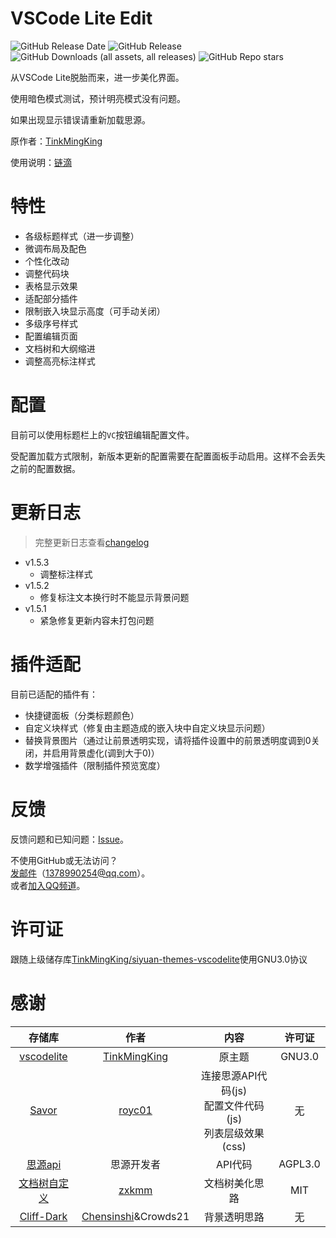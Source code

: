 # VSCode Lite Edit

![GitHub Release Date](https://img.shields.io/github/release-date/emptylight370/siyuan-vscodelite-edit?display_date=published_at)
![GitHub Release](https://img.shields.io/github/v/release/emptylight370/siyuan-vscodelite-edit)
![GitHub Downloads (all assets, all releases)](https://img.shields.io/github/downloads/emptylight370/siyuan-vscodelite-edit/latest/total)
![GitHub Repo stars](https://img.shields.io/github/stars/emptylight370/siyuan-vscodelite-edit)

从VSCode Lite脱胎而来，进一步美化界面。

使用暗色模式测试，预计明亮模式没有问题。

如果出现显示错误请重新加载思源。

原作者：[TinkMingKing](https://github.com/TinkMingKing)

使用说明：[链滴](https://ld246.com/article/1728034766990)

# 特性

- 各级标题样式（进一步调整）
- 微调布局及配色
- 个性化改动
- 调整代码块
- 表格显示效果
- 适配部分插件
- 限制嵌入块显示高度（可手动关闭）
- 多级序号样式
- 配置编辑页面
- 文档树和大纲缩进
- 调整高亮标注样式

# 配置

目前可以使用标题栏上的`VC`按钮编辑配置文件。

受配置加载方式限制，新版本更新的配置需要在配置面板手动启用。这样不会丢失之前的配置数据。

# 更新日志

> 完整更新日志查看[changelog](https://github.com/emptylight370/siyuan-vscodelite-edit/blob/main/changelog.md)

- v1.5.3
  - 调整标注样式
- v1.5.2
  - 修复标注文本换行时不能显示背景问题
- v1.5.1
  - 紧急修复更新内容未打包问题

# 插件适配

目前已适配的插件有：

- 快捷键面板（分类标题颜色）
- 自定义块样式（修复由主题造成的嵌入块中自定义块显示问题）
- 替换背景图片（通过让前景透明实现，请将插件设置中的前景透明度调到0关闭，并启用背景虚化(调到大于0)）
- 数学增强插件（限制插件预览宽度）

# 反馈

反馈问题和已知问题：[Issue](https://github.com/emptylight370/siyuan-vscodelite-edit/issues)。

不使用GitHub或无法访问？  
[发邮件](mailto:1378990254@qq.com)（1378990254@qq.com）。  
或者[加入QQ频道](https://pd.qq.com/s/7uxvabgbp)。

# 许可证

跟随上级储存库[TinkMingKing/siyuan-themes-vscodelite](https://github.com/TinkMingKing/siyuan-themes-vscodelite)使用GNU3.0协议

# 感谢

| 存储库 | 作者 | 内容 | 许可证 |
| :---: | :---: | :---: | :---: |
| [vscodelite](https://github.com/TinkMingKing/siyuan-themes-vscodelite) | [TinkMingKing](https://github.com/TinkMingKing) | 原主题 | GNU3.0 |
| [Savor](https://github.com/royc01/notion-theme/tree/main) | [royc01](https://github.com/royc01) | 连接思源API代码(js)<br>配置文件代码(js)<br>列表层级效果(css) | 无 |
| [思源api](https://github.com/siyuan-note/siyuan/blob/master/API_zh_CN.md) | 思源开发者 | API代码 | AGPL3.0 |
| [文档树自定义](https://github.com/zxkmm/siyuan_doctree_compress) | [zxkmm](https://github.com/zxkmm) | 文档树美化思路 | MIT |
| [Cliff-Dark](https://github.com/chenshinshi/Cliff-Dark) | [Chensinshi](https://github.com/chenshinshi)&Crowds21 | 背景透明思路 | 无 |